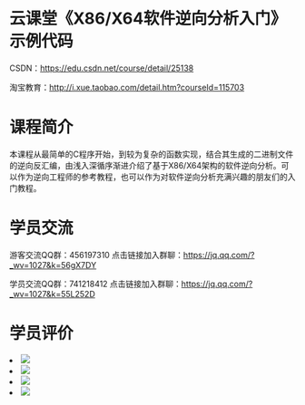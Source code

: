 # 云课堂《X86/X64软件逆向分析入门》示例代码

CSDN：<a href="https://edu.csdn.net/course/detail/25138">https://edu.csdn.net/course/detail/25138</a>
<br/> 

淘宝教育：<a href="http://i.xue.taobao.com/detail.htm?courseId=115703">http://i.xue.taobao.com/detail.htm?courseId=115703</a>
<br/> 

# 课程简介

本课程从最简单的C程序开始，到较为复杂的函数实现，结合其生成的二进制文件的逆向反汇编，由浅入深循序渐进介绍了基于X86/X64架构的软件逆向分析。可以作为逆向工程师的参考教程，也可以作为对软件逆向分析充满兴趣的朋友们的入门教程。

# 学员交流

游客交流QQ群：456197310  点击链接加入群聊：https://jq.qq.com/?_wv=1027&k=56gX7DY

学员交流QQ群：741218412  点击链接加入群聊：https://jq.qq.com/?_wv=1027&k=55L252D

# 学员评价

<li><img src="https://raw.githubusercontent.com/zmrbak/ReverseAnalysis/master/%E5%AD%A6%E5%91%98%E8%AF%84%E4%BB%B7/Screenshot_2019-09-25-08-36-26.png"><br/>
<li><img src="https://raw.githubusercontent.com/zmrbak/ReverseAnalysis/master/%E5%AD%A6%E5%91%98%E8%AF%84%E4%BB%B7/Screenshot_2019-10-17-10-10-33.png"><br/>
<li><img src="https://raw.githubusercontent.com/zmrbak/ReverseAnalysis/master/%E5%AD%A6%E5%91%98%E8%AF%84%E4%BB%B7/Screenshot_2019-09-28-22-59-20.png"><br/>
<li><img src="https://raw.githubusercontent.com/zmrbak/ReverseAnalysis/master/%E5%AD%A6%E5%91%98%E8%AF%84%E4%BB%B7/Screenshot_2019-10-17-10-10-45.png"><br/>

